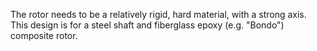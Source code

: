 The rotor needs to be a relatively rigid, hard material, with a strong axis. This design is for a steel shaft and fiberglass epoxy (e.g. "Bondo") composite rotor.
